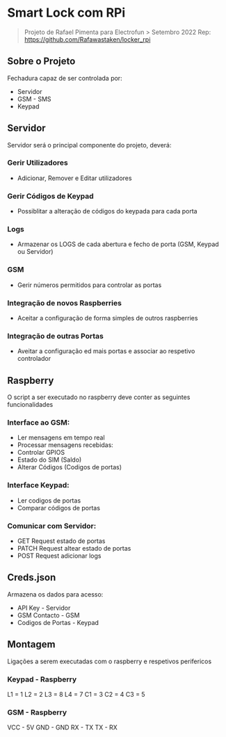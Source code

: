 # Smart Lock com RPi

> Projeto de Rafael Pimenta para Electrofun > Setembro 2022
> Rep: https://github.com/Rafawastaken/locker_rpi

## Sobre o Projeto

Fechadura capaz de ser controlada por:

- Servidor
- GSM - SMS
- Keypad

## Servidor

Servidor será o principal componente do projeto, deverá:

### Gerir Utilizadores

- Adicionar, Remover e Editar utilizadores

### Gerir Códigos de Keypad

- Possiblitar a alteração de códigos do keypada para cada porta

### Logs

- Armazenar os LOGS de cada abertura e fecho de porta (GSM, Keypad ou Servidor)

### GSM

- Gerir números permitidos para controlar as portas

### Integração de novos Raspberries

- Aceitar a configuração de forma simples de outros raspberries

### Integração de outras Portas

- Aveitar a configuração ed mais portas e associar ao respetivo controlador

## Raspberry

O script a ser executado no raspberry deve conter as seguintes funcionalidades

### Interface ao GSM:

- Ler mensagens em tempo real
- Processar mensagens recebidas:
- Controlar GPIOS
- Estado do SIM (Saldo)
- Alterar Códigos (Codigos de portas)

### Interface Keypad:

- Ler codigos de portas
- Comparar códigos de portas

### Comunicar com Servidor:

- GET Request estado de portas
- PATCH Request altear estado de portas
- POST Request adicionar logs

## Creds.json

Armazena os dados para acesso:

- API Key - Servidor
- GSM Contacto - GSM
- Codigos de Portas - Keypad

## Montagem

Ligações a serem executadas com o raspberry e respetivos perifericos

### Keypad - Raspberry

L1 = 1
L2 = 2
L3 = 8
L4 = 7
C1 = 3
C2 = 4
C3 = 5

### GSM - Raspberry

VCC - 5V
GND - GND
RX - TX
TX - RX
